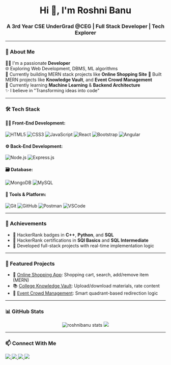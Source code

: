 <h1 align="center">Hi 👋, I'm Roshni Banu</h1>
<h3 align="center">A 3rd Year CSE UnderGrad @CEG | Full Stack Developer | Tech Explorer</h3>

---

### 🚀 About Me

🧑‍💻 I'm a passionate **Developer**   
🌐 Exploring Web Development, DBMS, ML algorithms  
📝 Currently building MERN stack projects like **Online Shopping Site**
📝 Built MERN projects like **Knowledge Vault**, and **Event Crowd Management**    
🌱 Currently learning **Machine Learning** & **Backend Architecture**  
✨ I believe in "Transforming ideas into code"

---

### 🛠️ Tech Stack

#### 👩‍🎨 Front-End Development:
![HTML5](https://img.shields.io/badge/-HTML5-black?style=flat-square&logo=html5)
![CSS3](https://img.shields.io/badge/-CSS3-black?style=flat-square&logo=css3)
![JavaScript](https://img.shields.io/badge/-JavaScript-black?style=flat-square&logo=javascript)
![React](https://img.shields.io/badge/-React-black?style=flat-square&logo=react)
![Bootstrap](https://img.shields.io/badge/-Bootstrap-black?style=flat-square&logo=bootstrap)
![Angular](https://img.shields.io/badge/-Angular-black?style=flat-square&logo=angular)

#### ⚙️ Back-End Development:
![Node.js](https://img.shields.io/badge/-Node.js-black?style=flat-square&logo=node.js)
![Express.js](https://img.shields.io/badge/-Express.js-black?style=flat-square&logo=express)

#### 🗃️ Database:
![MongoDB](https://img.shields.io/badge/-MongoDB-black?style=flat-square&logo=mongodb)
![MySQL](https://img.shields.io/badge/-MySQL-black?style=flat-square&logo=mysql)

#### 🧰 Tools & Platform:
![Git](https://img.shields.io/badge/-Git-black?style=flat-square&logo=git)
![GitHub](https://img.shields.io/badge/-GitHub-black?style=flat-square&logo=github)
![Postman](https://img.shields.io/badge/-Postman-black?style=flat-square&logo=postman)
![VSCode](https://img.shields.io/badge/-VSCode-black?style=flat-square&logo=visual-studio-code)

---

### 🌟 Achievements

- 🏅 HackerRank badges in **C++**, **Python**, and **SQL**
- 🏅 HackerRank certifications in **SQl Basics** and **SQL Intermediate**
- 🧠 Developed full-stack projects with real-time implementation logic

---

### 📌 Featured Projects

- 🛒 [Online Shopping App](https://github.com/roshnibanu/online-shopping): Shopping cart, search, add/remove item (MERN)
- 📚 [College Knowledge Vault](https://github.com/roshnibanu/knowledge-vault): Upload/download materials, rate content
- 👥 [Event Crowd Management](https://github.com/roshnibanu/crowd-management): Smart quadrant-based redirection logic

---

### 📊 GitHub Stats

<p align="center">
  <img src="https://github-readme-stats.vercel.app/api?username=roshnibanu&show_icons=true&theme=tokyonight" alt="roshnibanu stats"/>
  <img src="https://github-readme-stats.vercel.app/api/top-langs/?username=roshnibanu&layout=compact&theme=tokyonight"/>
</p>

---

### 📫 Connect With Me

<p align="left">
  <a href="https://linkedin.com/in/roshnibanu" target="_blank">
    <img src="https://img.shields.io/badge/LinkedIn-blue?style=flat-square&logo=linkedin" />
  </a>
  <a href="mailto:roshnibanu@email.com">
    <img src="https://img.shields.io/badge/Gmail-red?style=flat-square&logo=gmail" />
  </a>
  <a href="https://github.com/roshnibanu">
    <img src="https://img.shields.io/badge/GitHub-000?style=flat-square&logo=github" />
  </a>
  <a href="https://roshnibanu.github.io/portfolio">
    <img src="https://img.shields.io/badge/Portfolio-black?style=flat-square&logo=githubpages" />
  </a>
</p>
